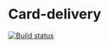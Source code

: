 # Card-delivery
[![Build status](https://ci.appveyor.com/api/projects/status/a4aake1wt02y4www/branch/master?svg=true)](https://ci.appveyor.com/project/Ander1977/card-delivery/branch/master)